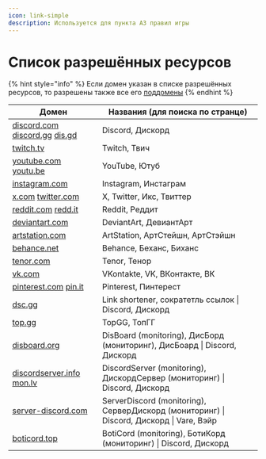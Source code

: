 ```yaml
---
icon: link-simple
description: Используется для пункта A3 правил игры
---
```


# Список разрешённых ресурсов

{% hint style="info" %}
Если домен указан в списке разрешённых ресурсов, то разрешены также все его [поддомены](https://ru.wikipedia.org/wiki/%D0%9F%D0%BE%D0%B4%D0%B4%D0%BE%D0%BC%D0%B5%D0%BD)
{% endhint %}

| Домен                                                                                           | Названия (для поиска по странце)                                                         |
| ----------------------------------------------------------------------------------------------- | ---------------------------------------------------------------------------------------- |
| [discord.com](https://discord.com/) [discord.gg](https://discord.gg/) [dis.gd](https://dis.gd/) | Discord, Дискорд                                                                         |
| [twitch.tv](https://twitch.tv)                                                                  | Twitch, Твич                                                                             |
| [youtube.com](https://youtube.com/) [youtu.be](https://youtu.be/)                               | YouTube, Ютуб                                                                            |
| [instagram.com](https://instagram.com/)                                                         | Instagram, Инстаграм                                                                     |
| [x.com](https://x.com/) [twitter.com](https://twitter.com/)                                     | X, Twitter, Икс, Твиттер                                                                 |
| [reddit.com](https://reddit.com/) [redd.it](https://redd.it/)                                   | Reddit, Реддит                                                                           |
| [deviantart.com](https://deviantart.com/)                                                       | DeviantArt, ДевиантАрт                                                                   |
| [artstation.com](https://artstation.com/)                                                       | ArtStation, АртСтейшн, АртСтэйшн                                                         |
| [behance.net](https://behance.net/)                                                             | Behance, Беханс, Биханс                                                                  |
| [tenor.com](https://tenor.com/)                                                                 | Tenor, Тенор                                                                             |
| [vk.com](https://vk.com/)                                                                       | VKontakte, VK, ВКонтакте, ВК                                                             |
| [pinterest.com](https://pinterest.com/) [pin.it](https://pin.it/)                               | Pinterest, Пинтерест                                                                     |
| [dsc.gg](https://dsc.gg/)                                                                       | Link shortener, сократетль ссылок \| Discord, Дискорд                                    |
| [top.gg](https://top.gg/)                                                                       | TopGG, ТопГГ                                                                             |
| [disboard.org](https://disboard.org/)                                                           | DisBoard (monitoring), ДисБорд (мониторинг), ДисБоард \| Discord, Дискорд                |
| [discordserver.info](https://discordserver.info/) [mon.lv](https://mon.lv/)                     | DiscordServer (monitoring), ДискордСервер (мониторинг) \| Discord, Дискорд               |
| [server-discord.com](https://server-discord.com/)                                               | ServerDiscord (monitoring), СерверДискорд (мониторинг) \| Discord, Дискорд \| Vare, Вэйр |
| [boticord.top](https://boticord.top/)                                                           | BotiCord (monitoring), БотиКорд (мониторинг) \| Discord, Дискорд                         |
